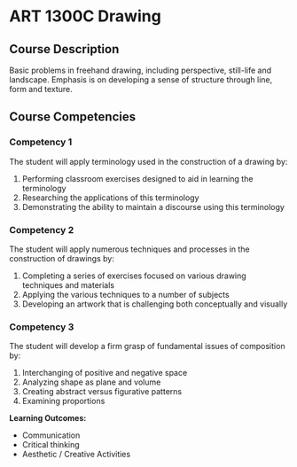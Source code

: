 # ART 1300C Drawing

## Course Description
Basic problems in freehand drawing, including perspective, still-life and landscape. Emphasis is on developing a sense of structure through line, form and texture.

## Course Competencies

### Competency 1
The student will apply terminology used in the construction of a drawing by:
1. Performing classroom exercises designed to aid in learning the terminology
2. Researching the applications of this terminology
3. Demonstrating the ability to maintain a discourse using this terminology

### Competency 2
The student will apply numerous techniques and processes in the construction of drawings by:
1. Completing a series of exercises focused on various drawing techniques and materials
2. Applying the various techniques to a number of subjects
3. Developing an artwork that is challenging both conceptually and visually

### Competency 3
The student will develop a firm grasp of fundamental issues of composition by:
1. Interchanging of positive and negative space
2. Analyzing shape as plane and volume
3. Creating abstract versus figurative patterns
4. Examining proportions

**Learning Outcomes:**
- Communication
- Critical thinking
- Aesthetic / Creative Activities
